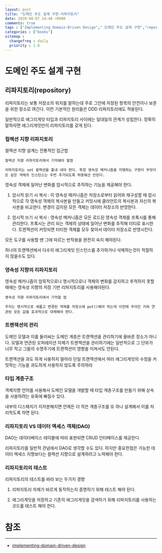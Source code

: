 ```yaml
---
layout: post
title: "도메인 주도 설계 구현-리파지토리"
date: 2020-08-07 14:48 +0900
comments: true
tags : ["Implementing Domain-Driven Design"," 도메인 주도 설계 구현","repository","리파지토리"]
categories : ["books"]
sitemap :
  changefreq : daily
  priority : 1.0
---
```


# 도메인 주도 설계 구현

## 리파지토리(repository)

리파지토리는 보통 저장소의 위치를 말하는데 주로 그안에 저장된 항목의 안전이나 보존을 위한 장소로 여긴다.
이런 기본적인 원리들은 DDD 리파지토리에도 적용된다.

일반적으로 애그리게잇 타입과 리파지토리 사이에는 일대일의 관계가 성립한다.
정확히 말하자면 애그리게잇만이 리파지토리를 갖게 된다.

### 컬렉션 지향 리파지토리

컬렉션 지향 설계는 전통적인 접근법

```
컬렉션 지향 리파지토리에서 기억해야 할점

리파지토리는 set 컬렉션을 흉내 내야 한다. 특정 영속성 메커니즘을 지탱하는 구현이 무엇이든 같은 객체의 인스턴스는 두번 추가되도록 허용해선 안된다.

```

영속성 객체에 일어난 변화를 암시적으로 추적하는 기능을 제공해야 한다.

1. 암시적 읽기 시 복사 : 이 영속성 메커니즘은 저장소로부터 읽어와 재구성할 때 암시적으로 각 영속성 객체의 복사본을 만들고 커밋시에 
클라언트의 복사본과 자신의 복사본을 비교한다. 변경이 감지된 모든 객체는 데이터 저장소의 반영한다.

2. 암시적 쓰기 시 복사 : 영속성 메커니즘은 모든 로드된 영속성 객체를 프록시를 통해 관리한다. 프록시는 관리 되는 객체의 상태에 일어난 변화를 추적해 터티로 표시한다.
트렌젝션이 커밋되면 터티한 객체를 모두 찾아서 데이터 저장소로 반영시킨다.

모든 도구를 사용할 땐 그에 따르는 반작용을 완전히 숙지 해야된다.

하나의 트랜젝션에서 다수의 애그리게잇 인스턴스를 추가하거나 삭제하는것이 적절하지 않을수도 있다.

### 영속성 지향의 리파지토리

영속성 메커니즘이 암묵적으로나 명시적으로나 객체의 변화를 감지하고 추적하지 못할때에는 영속성 지향의 저장 기반 리파지토리를 사용해야된다.

```
영속성 지향 리파지토리에서 기억할 점

우리는 명시적으로 새롭고 변경된 객체를 저장소에 put()해야 하는데 이전에 주어진 키와 연관된 모든 값을 효과적으로 대체해야 한다.
```

### 트랜잭션의 관리

도메인 모델과 이를 둘러싸는 도메인 계층은 트랜잭션을 관리하기에 올바른 장소가 아니다. 모델과 연관된 오퍼레이션 자체가 트랜잭션을 관리하기에는
일반적으로 그 단위가 너무 작고 그들의 수명주기에 트랜잭션이 영향을 미쳐서도 안된다.


트랜잭션을 과도 하게 사용하지 말아라 단일 트랜잭션에서 여러 애그리게잇의 수정을 커밋하는 기능을 과도하게 사용하지 않도록 주의하라

### 타입 계층구조

객체지향 언어를 사용해서 도메인 모델을 개발할 때 타입 계층구조를 만들기 위해 상속을 사용하려는 유혹에 빠질수 있다.

내부의 디스패치가 지저분해지면 언제든 더 작은 계층구조를 또 하나 설계해서 이를 처리학도록 하면 된다.

### 리파지토리 VS 데이터 엑세스 객체(DAO)

DAO는 데이터베이스 테이블에 따라 표현되면 CRUD 인터페이스를 제공한다.

리파지토리를 일반적 관념에서 DAO로 생각할 수도 있다. 하지만 중요한점은 가능한 데이터 엑세스 지향보다는 컬렉션 지향으로 설계하려고 노력해야 한다.

### 리파지토리의 테스트

리파지토리의 테스트를 바라 보는 두가지 경향

1. 리파지토리 자체가 바르게 동작하는지 증명하기 위해 테스트 해야 된다.

2. 애그리게잇을 저장하고 기존의 애그리게잇을 검색하기 위해 리파지토리를 사용하는 코드를 테스트 해야 한다.







# 참조
-----
* [implementing-domain-driven-design](https://www.oreilly.com/library/view/implementing-domain-driven-design/9780133039900/)

